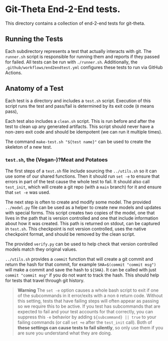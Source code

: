 # Git-Theta End-2-End tests.

This directory contains a collection of end-2-end tests for git-theta.

## Running the Tests

Each subdirectory represents a test that actually interacts with git. The `runner.sh` script is responsible for running them and reports if they passed for failed. All tests can be run with `./runner.sh`. Additionally, the `.github/workflows/end2endtest.yml` configures these tests to run via GitHub Actions.

## Anatomy of a Test

Each test is a directory and includes a `test.sh` script. Execution of this script runs the test and pass/fail is determined by its exit code (`0` means pass),

Each test also includes a `clean.sh` script. This is run before and after the test to clean up any generated artifacts. This script should never have a non-zero exit code and should be idempotent (we can run it multiple times).

The command `make-test.sh "${test name}"` can be used to create the skeleton of a new test.

### `test.sh`, the (Vegan-)?Meat and Potatoes

The first steps of a `test.sh` file include sourcing the `../utils.sh` so it can use some of our shared functions. Then it should run `set -e` to ensure that errors in part of the test cause the whole test to fail. It should also call `test_init`, which will create a git repo (with a `main` branch) for it and ensure that `set -e` was used.

The next step is often to create and modify some model. The provided `../model.py` file can be used as a helper to create new models and updates with special forms. This script creates two copies of the model, one that lives in the path that is version controlled and one that include information about how it was created. This path is returned on stdout, can be captured in `test.sh`. This checkpoint is not version controlled, uses the native checkpoint format, and should be removed by the clean script.

The provided `verify.py` can be used to help check that version controlled models match they original values.

`../utils.sh` provides a `commit` function that will create a git commit and return the hash for that commit, for example `SHA=$(commit "commit msg")` will make a commit and save the hash to `${SHA}`. It can be called with just `commit "commit msg"` if you do not want to track the hash. This should help for tests that travel through git history.

> **Warning**
> The `set -e` option causes a whole bash script to exit if one of the subcommands in it error/exits with a non `0` return code. Without this setting, tests that have failing steps will often appear as passing so we require this to be active. If you test has subcommands that are expected to fail and your test accounts for that correctly, you can suppress this `-e` behavior by adding `${subcommand} || true` to your failing commands (or call `set +e` after the `test_init` call). Both of **these settings can cause tests to fail silently**, so only use them if you are sure you understand what they are doing.
